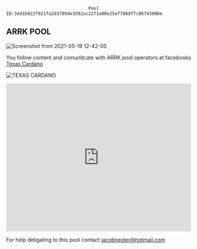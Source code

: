                                    Pool ID:3ed1b022f921fa2d37894e3592ac2271a00e25ef706df7c86743006e


## ARRK POOL

![Screenshot from 2021-05-19 12-42-05](https://user-images.githubusercontent.com/77803935/133521830-beac8625-549f-43db-a3df-38157a972918.jpg)

You follow content and comunitcate with ARRK pool operators at facebooks [Texas Cardano](https://www.facebook.com/groups/3441682422536641)


![TEXAS CARDANO](https://user-images.githubusercontent.com/77803935/133515392-bfee6615-0c1b-44b4-9369-7dac5f5cbdf3.jpg)

<iframe width="500" height="400" frameborder="0" src="https://js.adapools.org/widget.html?pool=3ed1b022f921fa2d37894e3592ac2271a00e25ef706df7c86743006e"><a href="https://adapools.org/pool/3ed1b022f921fa2d37894e3592ac2271a00e25ef706df7c86743006e">Detail</a></iframe>




For help deligating to this pool contact jacobneider@hotmail.com
